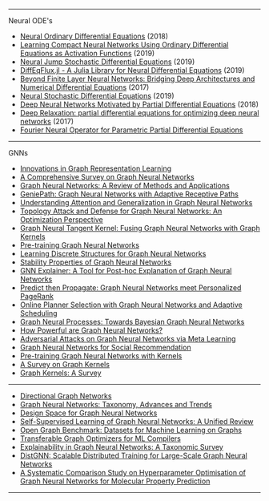 
--------------

Neural ODE's 

- [Neural Ordinary Differential Equations](https://arxiv.org/abs/1806.07366v4) (2018)
- [Learning Compact Neural Networks Using Ordinary Differential Equations as Activation Functions](https://arxiv.org/abs/1905.07685v1) (2019)
- [Neural Jump Stochastic Differential Equations](https://arxiv.org/abs/1905.10403v1) (2019)
- [DiffEqFlux.jl - A Julia Library for Neural Differential Equations](https://arxiv.org/abs/1902.02376v1) (2019)
- [Beyond Finite Layer Neural Networks: Bridging Deep Architectures and Numerical Differential Equations](https://arxiv.org/abs/1710.10121v2)  (2017)
- [Neural Stochastic Differential Equations](https://arxiv.org/abs/1905.11065v1) (2019)
- [Deep Neural Networks Motivated by Partial Differential Equations](https://arxiv.org/abs/1804.04272v2) (2018)
- [Deep Relaxation: partial differential equations for optimizing deep neural networks](https://arxiv.org/abs/1704.04932v2) (2017)
- [Fourier Neural Operator for Parametric Partial Differential Equations](https://arxiv.org/pdf/2010.08895v1.pdf)


-------------

GNNs

- [Innovations in Graph Representation Learning](https://ai.googleblog.com/2019/06/innovations-in-graph-representation.html)
- [A Comprehensive Survey on Graph Neural Networks](https://arxiv.org/abs/1901.00596v2)
- [Graph Neural Networks: A Review of Methods and Applications](https://arxiv.org/abs/1812.08434v3)
- [GeniePath: Graph Neural Networks with Adaptive Receptive Paths](https://arxiv.org/abs/1802.00910v3)
- [Understanding Attention and Generalization in Graph Neural Networks](https://arxiv.org/abs/1905.02850v2)
- [Topology Attack and Defense for Graph Neural Networks: An Optimization Perspective](https://arxiv.org/abs/1906.04214v1)
- [Graph Neural Tangent Kernel: Fusing Graph Neural Networks with Graph Kernels](https://arxiv.org/abs/1905.13192v1)
- [Pre-training Graph Neural Networks](https://arxiv.org/abs/1905.12265v1)
- [Learning Discrete Structures for Graph Neural Networks](https://arxiv.org/abs/1903.11960v3)
- [Stability Properties of Graph Neural Networks](https://arxiv.org/abs/1905.04497v1)
- [GNN Explainer: A Tool for Post-hoc Explanation of Graph Neural Networks](https://arxiv.org/abs/1903.03894v1)
- [Predict then Propagate: Graph Neural Networks meet Personalized PageRank](https://arxiv.org/abs/1810.05997v5)
- [Online Planner Selection with Graph Neural Networks and Adaptive Scheduling](https://arxiv.org/abs/1811.00210v3)
- [Graph Neural Processes: Towards Bayesian Graph Neural Networks](https://arxiv.org/abs/1902.10042v1)
- [How Powerful are Graph Neural Networks?](https://arxiv.org/abs/1810.00826v3)
- [Adversarial Attacks on Graph Neural Networks via Meta Learning](https://arxiv.org/abs/1902.08412v1)
- [Graph Neural Networks for Social Recommendation](https://arxiv.org/abs/1902.07243v1)
- [Pre-training Graph Neural Networks with Kernels](https://arxiv.org/abs/1811.06930v1)
- [A Survey on Graph Kernels](https://arxiv.org/pdf/1903.11835v1.pdf)
- [Graph Kernels: A Survey](https://arxiv.org/pdf/1904.12218v1.pdf)

--------------
- [Directional Graph Networks](https://arxiv.org/pdf/2010.02863v2.pdf)
- [Graph Neural Networks: Taxonomy, Advances and Trends](https://arxiv.org/pdf/2012.08752v1.pdf)
- [Design Space for Graph Neural Networks](https://arxiv.org/pdf/2011.08843v1.pdf)
- [Self-Supervised Learning of Graph Neural Networks: A Unified Review](https://arxiv.org/pdf/2102.10757v2.pdf)
- [Open Graph Benchmark: Datasets for Machine Learning on Graphs](https://arxiv.org/pdf/2005.00687v7.pdf)
- [Transferable Graph Optimizers for ML Compilers](https://arxiv.org/pdf/2010.12438v2.pdf)
- [Explainability in Graph Neural Networks: A Taxonomic Survey](https://arxiv.org/pdf/2012.15445v2.pdf)
- [DistGNN: Scalable Distributed Training for Large-Scale Graph Neural Networks](https://arxiv.org/pdf/2104.06700v3.pdf)
- [A Systematic Comparison Study on Hyperparameter Optimisation of Graph Neural Networks for Molecular Property Prediction](https://arxiv.org/pdf/2102.04283v3.pdf)

----------------------
